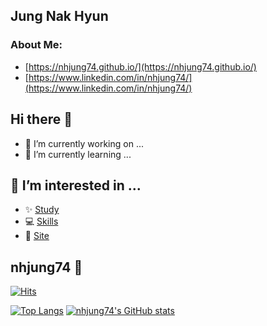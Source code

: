 ## Jung Nak Hyun
### About Me: 
- [https://nhjung74.github.io/](https://nhjung74.github.io/)
- [https://www.linkedin.com/in/nhjung74/](https://www.linkedin.com/in/nhjung74/)

## Hi there 👋

- 🔭 I’m currently working on ...
- 🌱 I’m currently learning ...

## 👯 I’m interested in ... 

- ✨ [Study](https://github.com/nhjung74/nhjung74/blob/main/STUDY.md)
- 💻 [Skills](https://github.com/nhjung74/nhjung74/blob/main/SKILL.md)
- 🍗 [Site](https://github.com/nhjung74/nhjung74/blob/main/SITE.md)

##   nhjung74 🐯

[![Hits](https://hits.seeyoufarm.com/api/count/incr/badge.svg?url=https%3A%2F%2Fgithub.com%2Fnhjung74%2F&count_bg=%23000000&title_bg=%23000000&icon=github.svg&icon_color=%23E7E7E7&title=Github&edge_flat=false)](https://hits.seeyoufarm.com)

[![Top Langs](https://github-readme-stats.vercel.app/api/top-langs/?username=nhjung74)](https://github.com/nhjung74/github-readme-stats)
[![nhjung74's GitHub stats](https://github-readme-stats.vercel.app/api?username=nhjung74)](https://github.com/nhjung74/github-readme-stats)


 
<!--
**nhjung74/nhjung74** is a ✨ _special_ ✨ repository because its `README.md` (this file) appears on your GitHub profile.

Here are some ideas to get you started:

- 🔭 I’m currently working on ...
- 🌱 I’m currently learning ...
- 👯 I’m looking to collaborate on ...
- 🤔 I’m looking for help with ...
- 💬 Ask me about ...
- 📫 How to reach me: ...
- 😄 Pronouns: ...
- ⚡ Fun fact: ...
-->


